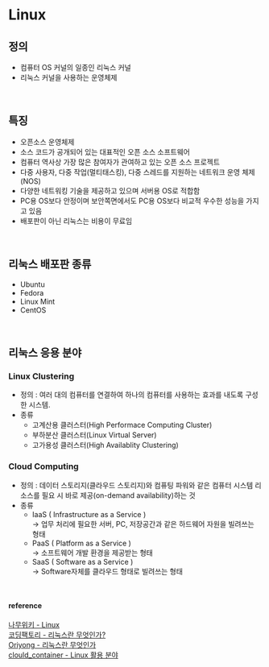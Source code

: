 # Linux  

## 정의
+ 컴퓨터 OS 커널의 일종인 리눅스 커널
+ 리눅스 커널을 사용하는 운영체제

<br>

## 특징
+ 오픈소스 운영체제
+ 소스 코드가 공개되어 있는 대표적인 오픈 소스 소프트웨어
+ 컴퓨터 역사상 가장 많은 참여자가 관여하고 있는 오픈 소스 프로젝트
+ 다중 사용자, 다중 작업(멀티태스킹), 다중 스레드를 지원하는 네트워크 운영 체제(NOS)
+ 다양한 네트워킹 기술을 제공하고 있으며 서버용 OS로 적합함
+ PC용 OS보다 안정이며 보안쪽면에서도 PC용 OS보다 비교적 우수한 성능을 가지고 있음
+ 배포판이 아닌 리눅스는 비용이 무료임

<br>

## 리눅스 배포판 종류
+ Ubuntu
+ Fedora
+ Linux Mint
+ CentOS

<br>

## 리눅스 응용 분야
  
### Linux Clustering
+ 정의 : 여러 대의 컴퓨터를 연결하여 하나의 컴퓨터를 사용하는 효과를 내도록 구성한 시스템.
+ 종류
  + 고계산용 클러스터(High Performace Computing Cluster)
  + 부하분산 클러스터(Linux Virtual Server)
  + 고가용성 클러스터(High Availablity Clustering)
  
### Cloud Computing
+ 정의 : 데이터 스토리지(클라우드 스토리지)와 컴퓨팅 파워와 같은 컴퓨터 시스템 리소스를 필요 시 바로 제공(on-demand availability)하는 것
+ 종류
  + IaaS ( Infrastructure as a Service )  
    -> 업무 처리에 필요한 서버, PC, 저장공간과 같은 하드웨어 자원을 빌려쓰는 형태  
  + PaaS ( Platform as a Service )  
    -> 소프트웨어 개발 환경을 제공받는 형태  
  + SaaS ( Software as a Service )  
    -> Software자체를 클라우드 형태로 빌려쓰는 형태
 
<br>

#### reference 
[ 나무위키 - Linux ](https://namu.wiki/w/Linux?from=%EB%A6%AC%EB%88%85%EC%8A%A4)  
[ 코딩팩토리 - 리눅스란 무엇인가? ](https://coding-factory.tistory.com/318)  
[ Oriyong - 리눅스란 무엇인가 ](https://oriyong.tistory.com/34)  
[ clould_container - Linux 활용 분야 ](https://velog.io/@clould_container/Linux-%ED%99%9C%EC%9A%A9-%EB%B6%84%EC%95%BC)  
